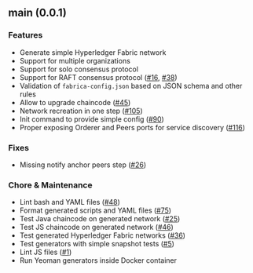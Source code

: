 
## main (0.0.1)

### Features

* Generate simple Hyperledger Fabric network
* Support for multiple organizations
* Support for solo consensus protocol
* Support for RAFT consensus protocol ([#16](https://github.com/softwaremill/fabrica/issues/16), [#38](https://github.com/softwaremill/fabrica/issues/38))
* Validation of `fabrica-config.json` based on JSON schema and other rules
* Allow to upgrade chaincode ([#45](https://github.com/softwaremill/fabrica/issues/36))
* Network recreation in one step ([#105](https://github.com/softwaremill/fabrica/issues/105))
* Init command to provide simple config ([#90](https://github.com/softwaremill/fabrica/issues/90))
* Proper exposing Orderer and Peers ports for service discovery ([#116](https://github.com/softwaremill/fabrica/issues/116))  

### Fixes

* Missing notify anchor peers step ([#26](https://github.com/softwaremill/fabrica/issues/26))

### Chore & Maintenance

* Lint bash and YAML files ([#48](https://github.com/softwaremill/fabrica/issues/48))
* Format generated scripts and YAML files ([#75](https://github.com/softwaremill/fabrica/issues/75))
* Test Java chaincode on generated network ([#25](https://github.com/softwaremill/fabrica/issues/25))
* Test JS chaincode on generated network ([#46](https://github.com/softwaremill/fabrica/issues/46))
* Test generated Hyperledger Fabric networks ([#36](https://github.com/softwaremill/fabrica/issues/36))
* Test generators with simple snapshot tests ([#5](https://github.com/softwaremill/fabrica/issues/5))
* Lint JS files ([#1](https://github.com/softwaremill/fabrica/issues/1))
* Run Yeoman generators inside Docker container
